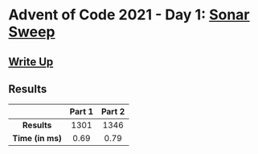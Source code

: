 # Advent of Code 2021 - Day 1: [Sonar Sweep](https://adventofcode.com/2021/day/1)

## [Write Up](https://codingap.github.io/advent-of-code/writeups/2021/day01)

## Results

|                  | **Part 1** | **Part 2** |
| :--------------: | :--------: | :--------: |
|   **Results**    | 1301 | 1346 |
| **Time (in ms)** | 0.69 | 0.79 |
